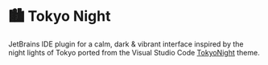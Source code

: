 <!-- Plugin description -->

# 🏙 Tokyo Night

JetBrains IDE plugin for a calm, dark & vibrant interface inspired by the night lights of Tokyo ported from the Visual Studio Code [TokyoNight](https://github.com/enkia/tokyo-night-vscode-theme) theme.

<!-- Plugin description end -->
